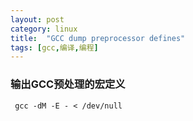 ```yaml
---
layout: post
category: linux
title:  "GCC dump preprocessor defines"
tags: [gcc,编译,编程]
---
```


### 输出GCC预处理的宏定义

```
 gcc -dM -E - < /dev/null
```
